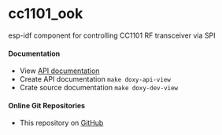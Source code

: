 # cc1101_ook

  esp-idf component for controlling CC1101 RF transceiver  via SPI

#### Documentation
   *  View [API documentation](https://zwiebert.github.io/cc1101_ook) 
   *  Create API documentation `make doxy-api-view`
   *  Crate source documentation `make doxy-dev-view`

#### Online Git Repositories
  * This repository on [GitHub](https://github.com/zwiebert/cc1101_ook.git)
